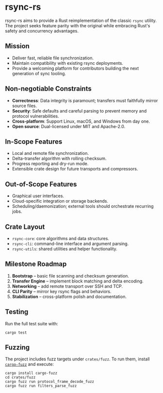 # rsync-rs

rsync-rs aims to provide a Rust reimplementation of the classic `rsync` utility. The project seeks feature parity with the original while embracing Rust's safety and concurrency advantages.

## Mission
- Deliver fast, reliable file synchronization.
- Maintain compatibility with existing rsync deployments.
- Provide a welcoming platform for contributors building the next generation of sync tooling.

## Non-negotiable Constraints
- **Correctness**: Data integrity is paramount; transfers must faithfully mirror source files.
- **Security**: Safe defaults and careful parsing to prevent memory and protocol vulnerabilities.
- **Cross-platform**: Support Linux, macOS, and Windows from day one.
- **Open source**: Dual-licensed under MIT and Apache-2.0.

## In-Scope Features
- Local and remote file synchronization.
- Delta-transfer algorithm with rolling checksum.
- Progress reporting and dry-run mode.
- Extensible crate design for future transports and compressors.

## Out-of-Scope Features
- Graphical user interfaces.
- Cloud-specific integration or storage backends.
- Scheduling/daemonization; external tools should orchestrate recurring jobs.

## Crate Layout
- `rsync-core`: core algorithms and data structures.
- `rsync-cli`: command-line interface and argument parsing.
- `rsync-utils`: shared utilities and helper functionality.

## Milestone Roadmap
1. **Bootstrap** – basic file scanning and checksum generation.
2. **Transfer Engine** – implement block matching and delta encoding.
3. **Networking** – add remote transport over SSH and TCP.
4. **CLI Parity** – mirror key rsync flags and behaviors.
5. **Stabilization** – cross-platform polish and documentation.

## Testing
Run the full test suite with:

```
cargo test
```

## Fuzzing
The project includes fuzz targets under `crates/fuzz`. To run them, install [`cargo-fuzz`](https://github.com/rust-fuzz/cargo-fuzz) and execute:

```
cargo install cargo-fuzz
cd crates/fuzz
cargo fuzz run protocol_frame_decode_fuzz
cargo fuzz run filters_parse_fuzz
```
